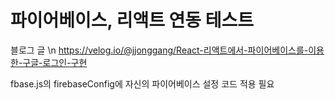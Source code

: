 # 파이어베이스, 리액트 연동 테스트
블로그 글 \n
https://velog.io/@jjonggang/React-리액트에서-파이어베이스를-이용한-구글-로그인-구현

fbase.js의 firebaseConfig에 자신의 파이어베이스 설정 코드 적용 필요
